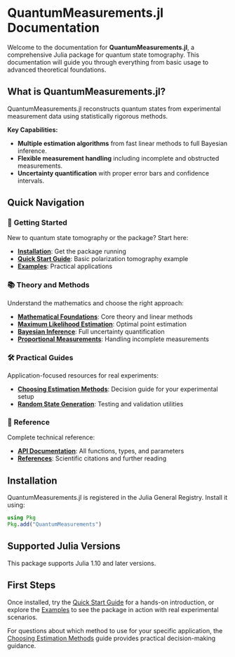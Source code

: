 # QuantumMeasurements.jl Documentation

Welcome to the documentation for **QuantumMeasurements.jl**, a comprehensive Julia package for quantum state tomography. This documentation will guide you through everything from basic usage to advanced theoretical foundations.

## What is QuantumMeasurements.jl?

QuantumMeasurements.jl reconstructs quantum states from experimental measurement data using statistically rigorous methods.

**Key Capabilities:**
- **Multiple estimation algorithms** from fast linear methods to full Bayesian inference.
- **Flexible measurement handling** including incomplete and obstructed measurements.
- **Uncertainty quantification** with proper error bars and confidence intervals.

## Quick Navigation

### 🚀 **Getting Started**
New to quantum state tomography or the package? Start here:
- **[Installation](#installation)**: Get the package running
- **[Quick Start Guide](quick_start.md)**: Basic polarization tomography example
- **[Examples](twin_photons_pvm.md)**: Practical applications

### 📚 **Theory and Methods**  
Understand the mathematics and choose the right approach:
- **[Mathematical Foundations](mathematical_foundations.md)**: Core theory and linear methods
- **[Maximum Likelihood Estimation](maximum_likelihood.md)**: Optimal point estimation
- **[Bayesian Inference](bayesian_inference.md)**: Full uncertainty quantification
- **[Proportional Measurements](proportional_measurements.md)**: Handling incomplete measurements

### 🛠 **Practical Guides**
Application-focused resources for real experiments:
- **[Choosing Estimation Methods](choosing_methods.md)**: Decision guide for your experimental setup
- **[Random State Generation](random_states.md)**: Testing and validation utilities

### 📖 **Reference**
Complete technical reference:
- **[API Documentation](api.md)**: All functions, types, and parameters
- **[References](references.md)**: Scientific citations and further reading

## Installation

QuantumMeasurements.jl is registered in the Julia General Registry. Install it using:

```julia
using Pkg
Pkg.add("QuantumMeasurements")
```

## Supported Julia Versions

This package supports Julia 1.10 and later versions.

## First Steps

Once installed, try the [Quick Start Guide](quick_start.md) for a hands-on introduction, or explore the [Examples](twin_photons_pvm.md) to see the package in action with real experimental scenarios.

For questions about which method to use for your specific application, the [Choosing Estimation Methods](choosing_methods.md) guide provides practical decision-making guidance.